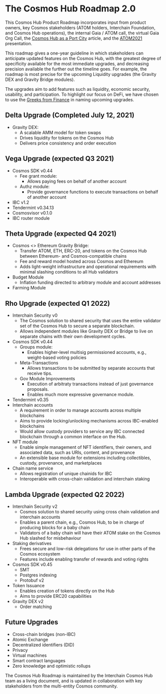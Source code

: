 # The Cosmos Hub Roadmap 2.0

This Cosmos Hub Product Roadmap incorporates input from product owners, key Cosmos stakeholders (ATOM holders, Interchain Foundation, and Cosmos Hub operations), the internal Gaia / ATOM call, the virtual Gaia Org Call, the [Cosmos Hub as a Port City](https://blog.cosmos.network/the-cosmos-hub-is-a-port-city-5b7f2d28debf) article, and the [ATOM2021](https://github.com/cosmosdevs/atom2021) presentation.

This roadmap gives a one-year guideline in which stakeholders can anticipate updated features on the Cosmos Hub, with the greatest degree of specificity available for the most immediate upgrades, and decreasing precision available the further out the timeline goes. For example, the roadmap is most precise for the upcoming Liquidity upgrades (the Gravity DEX and Gravity Bridge modules).

The upgrades aim to add features such as liquidity, economic security, usability, and participation. To highlight our focus on DeFi, we have chosen to use the [Greeks from Finance](https://en.wikipedia.org/wiki/Greeks_(finance)) in naming upcoming upgrades.

## Delta Upgrade (Completed July 12, 2021)

- Gravity DEX:
  - A scalable AMM model for token swaps
  - Drives liquidity for tokens on the Cosmos Hub
  - Delivers price consistency and order execution

## Vega Upgrade (expected Q3 2021)

 - Cosmos SDK v0.44
   - Fee grant module:
      - Allows paying fees on behalf of another account
   - Authz module:
      - Provide governance functions to execute transactions on behalf of another account
 - IBC v1.2
 - Tendermint v0.34.13
 - Cosmosvisor v0.1.0
 - IBC router module 

## Theta Upgrade (expected Q4 2021)

- Cosmos <> Ethereum Gravity Bridge:
  - Transfer ATOM, ETH, ERC-20, and tokens on the Cosmos Hub between Ethereum- and Cosmos-compatible chains  
  - Fee and reward model hosted across Cosmos and Ethereum
  - Adds light-weight infrastructure and operational requirements with minimal slashing conditions to all Hub validators
- Budget Module
  - Inflation funding directed to arbitrary module and account addresses
- Farming Module


## Rho Upgrade (expected Q1 2022)

- Interchain Security v0
  - The Cosmos solution to shared security that uses the entire validator set of the Cosmos Hub to secure a separate blockchain.
  - Allows independent modules like Gravity DEX or Bridge to live on separate chains with their own development cycles.
- Cosmos SDK v0.44
  - Groups module:
    - Enables higher-level multisig permissioned accounts, e.g., weight-based voting policies
  - Meta-Transactions
    - Allows transactions to be submitted by separate accounts that receive tips.
  - Gov Module Improvements
    - Execution of arbitraty transactions instead of just governance proposals.
    - Enables much more expressive governance module.
- Tendermint v0.35
- Interchain accounts
  - A requirement in order to manage accounts across multiple blockchains
  - Aims to provide locking/unlocking mechanisms across IBC-enabled blockchains
  - Would allow custody providers to service any IBC connected blockchain through a common interface on the Hub.
- NFT module
  - Enable simple management of NFT identifiers, their owners, and associated data, such as URIs, content, and provenance
  - An extensible base module for extensions including collectibles, custody, provenance, and marketplaces
- Chain name service
  - Allows registration of unique chainids for IBC
  - Interoperable with cross-chain validation and interchain staking

## Lambda Upgrade (expected Q2 2022)

- Interchain Security v2
  - Cosmos solution to shared security using cross chain validation and interchain accounts
  - Enables a parent chain, e.g., Cosmos Hub, to be in charge of producing blocks for a baby chain
  - Validators of a baby chain will have their ATOM stake on the Cosmos Hub slashed for misbehaviour
- Staking derivatives
  - Frees secure and low-risk delegations for use in other parts of the Cosmos ecosystem
  - Features include enabling transfer of rewards and voting rights
- Cosmos SDK v0.45
  - SMT
  - Postgres indexing
  - Protobuf v2
- Token Issuance
  - Enables creation of tokens directly on the Hub
  - Aims to provide ERC20 capabilities
- Gravity DEX v2
  - Order matching

## Future Upgrades

- Cross-chain bridges (non-IBC)
- Atomic Exchange
- Decentralized identifiers (DID)
- Privacy
- Virtual machines
- Smart contract languages
- Zero knowledge and optimistic rollups

The Cosmos Hub Roadmap is maintained by the Interchain Cosmos Hub team as a living document, and is updated in collaboration with key stakeholders from the multi-entity Cosmos community. 

